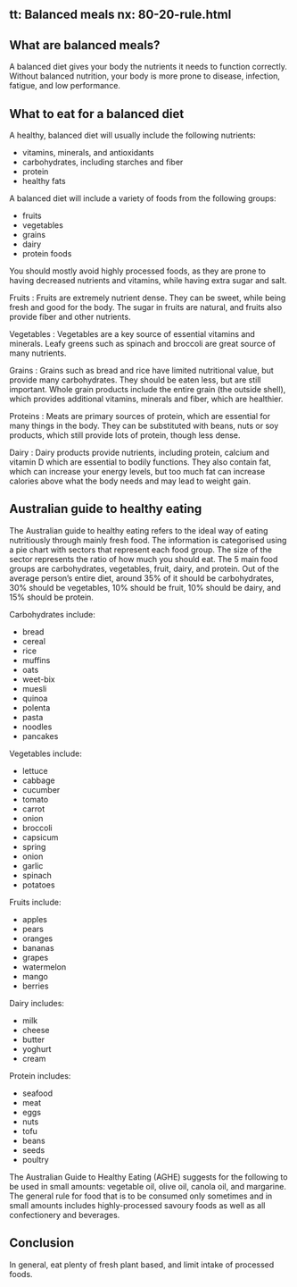 tt: Balanced meals
nx: 80-20-rule.html
---

## What are balanced meals?

A balanced diet gives your body the nutrients it needs to function correctly. Without balanced nutrition, your body is more prone to disease, infection, fatigue, and low performance.

## What to eat for a balanced diet

A healthy, balanced diet will usually include the following nutrients:

 - vitamins, minerals, and antioxidants
 - carbohydrates, including starches and fiber
 - protein
 - healthy fats

A balanced diet will include a variety of foods from the following groups:

 - fruits
 - vegetables
 - grains
 - dairy
 - protein foods

You should mostly avoid highly processed foods, as they are prone to having decreased nutrients and vitamins, while having extra sugar and salt.

Fruits
: Fruits are extremely nutrient dense. They can be sweet, while being fresh and good for the body. The sugar in fruits are natural, and fruits also provide fiber and other nutrients.

Vegetables
: Vegetables are a key source of essential vitamins and minerals. Leafy greens such as spinach and broccoli are great source of many nutrients.

Grains
: Grains such as bread and rice have limited nutritional value, but provide many carbohydrates. They should be eaten less, but are still important. Whole grain products include the entire grain (the outside shell), which provides additional vitamins, minerals and fiber, which are healthier.

Proteins
: Meats are primary sources of protein, which are essential for many things in the body. They can be substituted with beans, nuts or soy products, which still provide lots of protein, though less dense.

Dairy
: Dairy products provide nutrients, including protein, calcium and vitamin D which are essential to bodily functions. They also contain fat, which can increase your energy levels, but too much fat can increase calories above what the body needs and may lead to weight gain.

## Australian guide to healthy eating
The Australian guide to healthy eating refers to the ideal way of eating nutritiously through mainly fresh food. The information is categorised using a pie chart with sectors that represent each food group. The size of the sector represents the ratio of how much you should eat. The 5 main food groups are carbohydrates, vegetables, fruit, dairy, and protein. Out of the average person’s entire diet, around 35% of it should be carbohydrates, 30% should be vegetables, 10% should be fruit, 10% should be dairy, and 15% should be protein.

Carbohydrates include:

 - bread
 - cereal
 - rice
 - muffins
 - oats
 - weet-bix
 - muesli
 - quinoa
 - polenta
 - pasta
 - noodles
 - pancakes


Vegetables include:

 - lettuce
 - cabbage
 - cucumber
 - tomato
 - carrot
 - onion
 - broccoli
 - capsicum
 - spring
 - onion
 - garlic
 - spinach
 - potatoes


Fruits include:

 - apples
 - pears
 - oranges
 - bananas
 - grapes
 - watermelon
 - mango
 - berries


Dairy includes:

 - milk
 - cheese
 - butter
 - yoghurt
 - cream


Protein includes:

 - seafood
 - meat
 - eggs
 - nuts
 - tofu
 - beans
 - seeds
 - poultry


The Australian Guide to Healthy Eating (AGHE) suggests for the following to be used in small amounts: vegetable oil, olive oil, canola oil, and margarine. The general rule for food that is to be consumed only sometimes and in small amounts includes highly-processed savoury foods as well as all confectionery and beverages.

## Conclusion
In general, eat plenty of fresh plant based, and limit intake of processed foods.
